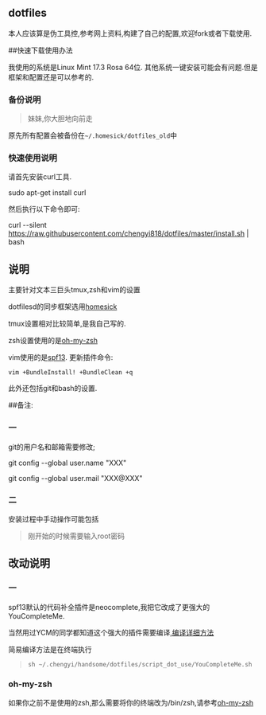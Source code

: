## dotfiles
本人应该算是伪工具控,参考网上资料,构建了自己的配置,欢迎fork或者下载使用.

##快速下载使用办法

我使用的系统是Linux Mint 17.3 Rosa 64位.
其他系统一键安装可能会有问题.但是框架和配置还是可以参考的.

### 备份说明

> 妹妹,你大胆地向前走

原先所有配置会被备份在`~/.homesick/dotfiles_old`中

### 快速使用说明

请首先安装curl工具.

sudo apt-get install curl

然后执行以下命令即可:

curl --silent
https://raw.githubusercontent.com/chengyi818/dotfiles/master/install.sh | bash

## 说明
主要针对文本三巨头tmux,zsh和vim的设置

dotfilesd的同步框架选用[homesick](https://github.com/technicalpickles/homesick)

tmux设置相对比较简单,是我自己写的.

zsh设置使用的是[oh-my-zsh](https://github.com/robbyrussell/oh-my-zsh)

vim使用的是[spf13](https://github.com/spf13/spf13-vim).
更新插件命令:
```
vim +BundleInstall! +BundleClean +q
```
此外还包括git和bash的设置.

##备注:

### 一

git的用户名和邮箱需要修改;

git config --global user.name "XXX"

git config --global user.mail "XXX@XXX"

### 二

安装过程中手动操作可能包括

> 刚开始的时候需要输入root密码

## 改动说明

### 一
spf13默认的代码补全插件是neocomplete,我把它改成了更强大的YouCompleteMe.

当然用过YCM的同学都知道这个强大的插件需要编译,[编译详细方法](https://github.com/Valloric/YouCompleteMe)

简易编译方法是在终端执行

> `sh ~/.chengyi/handsome/dotfiles/script_dot_use/YouCompleteMe.sh`

### oh-my-zsh
如果你之前不是使用的zsh,那么需要将你的终端改为/bin/zsh,请参考[oh-my-zsh](https://github.com/robbyrussell/oh-my-zsh)


